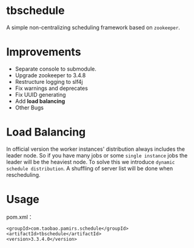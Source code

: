tbschedule
===
A simple non-centralizing scheduling framework based on `zookeeper`.

# Improvements

* Separate console to submodule.
* Upgrade zookeeper to 3.4.8
* Restructure logging to slf4j
* Fix warnings and deprecates
* Fix UUID generating
* Add **load balancing**
* Other Bugs

# Load Balancing
In official version the worker instances' distribution always includes the leader node. So if you have many jobs or some `single instance` jobs the leader will be the heaviest node. To solve this we introduce `dynamic schedule distribution`. A shuffling of server list will be done when rescheduling.

# Usage
pom.xml：  
```
<groupId>com.taobao.pamirs.schedule</groupId>
<artifactId>tbschedule</artifactId>
<version>3.3.4.0</version>
```

